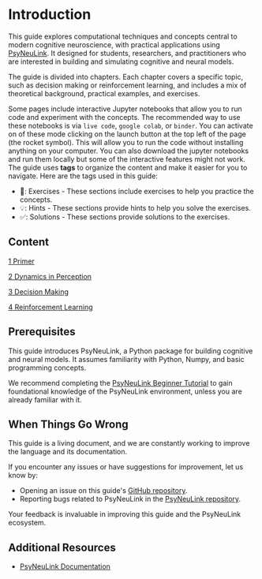 # Introduction

This guide explores computational techniques and concepts central to modern cognitive neuroscience, with practical applications using [PsyNeuLink](https://princetonuniversity.github.io/PsyNeuLink/). It designed for students, researchers, and practitioners who are interested in building and simulating cognitive and neural models.

The guide is divided into chapters. Each chapter covers a specific topic, such as decision making or  reinforcement learning, and includes a mix of theoretical background, practical examples, and exercises. 

Some pages include interactive Jupyter notebooks that allow you to run code and experiment with the concepts. The recommended way to use these notebooks is via `live code`, `google colab`, or `binder`. You can activate on of these mode clicking on the launch button at the top left of the page (the rocket symbol). This will allow you to run the code without installing anything on your computer. You can also download the jupyter notebooks and run them locally but some of the interactive features might not work. The guide uses **tags** to organize the content and make it easier for you to navigate. Here are the tags used in this guide:

- 🎯️: Exercises - These sections include exercises to help you practice the concepts.
- 💡: Hints - These sections provide hints to help you solve the exercises.
- ✅: Solutions - These sections provide solutions to the exercises.

## Content

[1 Primer](Primer/intro.md)

[2 Dynamics in Perception](Dynamics%20in%20Perception/intro.md)

[3 Decision Making](Decision%20Making/intro.md)

[4 Reinforcement Learning](Reinforcement%20Learning/intro.md)

## Prerequisites

This guide introduces PsyNeuLink, a Python package for building cognitive and neural models. It assumes familiarity
with Python, Numpy, and basic programming concepts.

We recommend completing the [PsyNeuLink Beginner Tutorial](https://princetonuniversity.github.io/PsyNeuLink/index_logo_with_text.html#tutorial)
to gain foundational knowledge of the PsyNeuLink environment, unless you are already familiar with it.

## When Things Go Wrong

This guide is a living document, and we are constantly working to improve the language and its documentation.

If you encounter any issues or have suggestions for improvement, let us know by:

- Opening an issue on this guide's [GitHub repository](https://github.com/PrincetonUniversity/NEU-PSY-502).
- Reporting bugs related to PsyNeuLink in
  the [PsyNeuLink repository](https://github.com/PrincetonUniversity/PsyNeuLink).

Your feedback is invaluable in improving this guide and the PsyNeuLink ecosystem.

## Additional Resources

- [PsyNeuLink Documentation](https://princetonuniversity.github.io/PsyNeuLink/)